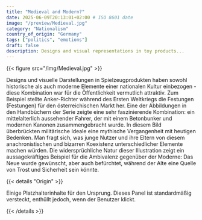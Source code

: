 ```yaml
---
title: "Medieval and Modern?"
date: 2025-06-09T20:13:01+02:00 # ISO 8601 date
image: "/preview/Medieval.jpg"
category: "Nationalism"
country_of_origin: "Germany"
tags: ["politics", "emotions"]
draft: false
description: Designs and visual representations in toy products...
---
```




{{< figure src="/img/Medieval.jpg" >}}

Designs und visuelle Darstellungen in Spielzeugprodukten haben sowohl historische als auch moderne Elemente einer nationalen Kultur einbezogen - diese Kombination war für die Öffentlichkeit vermutlich attraktiv. Zum Beispiel stellte Anker-Richter während des Ersten Weltkriegs die Festungen (Festungen) für den österreichischen Markt her. Eine der Abbildungen in den Handbüchern der Serie zeigte eine sehr faszinierende Kombination: ein mittelalterlich aussehender Fahrer, der mit einem Betonbunker und modernen Kanonen zusammengebracht wurde. In diesem Bild überbrückten militärische Ideale eine mythische Vergangenheit mit heutigen Bedenken. Man fragt sich, was junge Nutzer und ihre Eltern von diesem anachronistischen und bizarren Koexistenz unterschiedlicher Elemente machen würden. Die widersprüchliche Natur dieser Illustration zeigt ein aussagekräftiges Beispiel für die Ambivalenz gegenüber der Moderne: Das Neue wurde gewünscht, aber auch befürchtet, während der Alte eine Quelle von Trost und Sicherheit sein könnte.

{{< details "Origin" >}}

Einige Platzhalterinhalte für den Ursprung. Dieses Panel ist standardmäßig versteckt, enthüllt jedoch, wenn der Benutzer klickt.

{{< /details >}}

